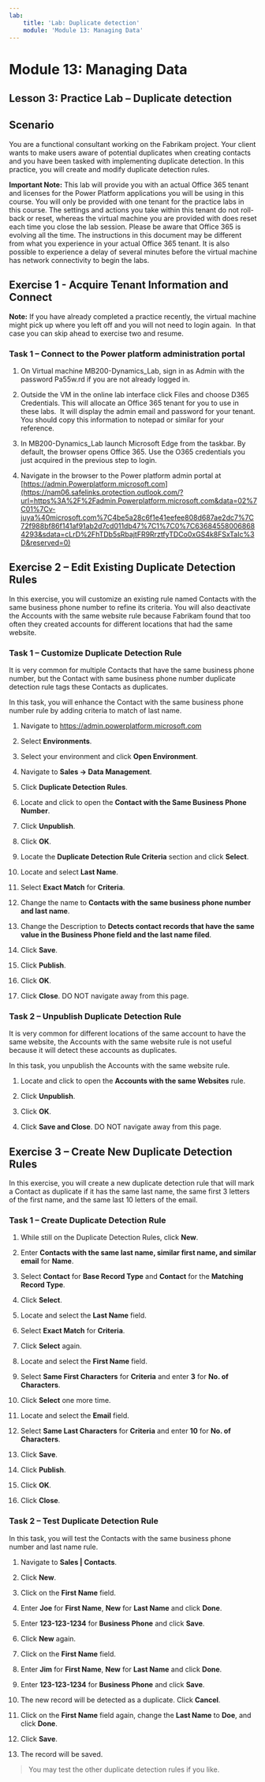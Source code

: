 ```yaml
---
lab:
    title: 'Lab: Duplicate detection'
    module: 'Module 13: Managing Data'
---
```


Module 13: Managing Data
=======================

## Lesson 3: Practice Lab – Duplicate detection

Scenario
--------

You are a functional consultant working on the Fabrikam project. Your client
wants to make users aware of potential duplicates when creating contacts and you
have been tasked with implementing duplicate detection. In this practice, you
will create and modify duplicate detection rules.

**Important Note:** This lab will provide you with an actual Office 365 tenant
and licenses for the Power Platform applications you will be using in this
course. You will only be provided with one tenant for the practice labs in this
course. The settings and actions you take within this tenant do not roll-back or
reset, whereas the virtual machine you are provided with does reset each time
you close the lab session. Please be aware that Office 365 is evolving all the time. The
instructions in this document may be different from what you experience in your
actual Office 365 tenant. It is also possible to experience a delay of several
minutes before the virtual machine has network connectivity to begin the labs.

Exercise 1 - Acquire Tenant Information and Connect
---------------------------------------------------

**Note:** If you have already completed a practice recently, the virtual machine
might pick up where you left off and you will not need to login again.  In that
case you can skip ahead to exercise two and resume.

### Task 1 – Connect to the Power platform administration portal

1.  On Virtual machine MB200-Dynamics_Lab, sign in as Admin with the password
    Pa55w.rd if you are not already logged in.

2.  Outside the VM in the online lab interface click Files and choose D365
    Credentials. This will allocate an Office 365 tenant for you to use in these
    labs.  It will display the admin email and password for your tenant.  You
    should copy this information to notepad or similar for your reference.

3.  In MB200-Dynamics_Lab launch Microsoft Edge from the taskbar. By default,
    the browser opens Office 365. Use the O365 credentials you just acquired in
    the previous step to login.

4.  Navigate in the browser to the Power platform admin portal at
    [https://admin.Powerplatform.microsoft.com](https://nam06.safelinks.protection.outlook.com/?url=https%3A%2F%2Fadmin.Powerplatform.microsoft.com&data=02%7C01%7Cv-juya%40microsoft.com%7C4be5a28c6f1e41eefee808d687ae2dc7%7C72f988bf86f141af91ab2d7cd011db47%7C1%7C0%7C636845580068684293&sdata=cLrD%2FhTDb5sRbajtFR9RrztfyTDCo0xGS4k8FSxTaIc%3D&reserved=0)

Exercise 2 – Edit Existing Duplicate Detection Rules
----------------------------------------------------

In this exercise, you will customize an existing rule named Contacts with the
same business phone number to refine its criteria. You will also deactivate the
Accounts with the same website rule because Fabrikam found that too often they
created accounts for different locations that had the same website.

### Task 1 – Customize Duplicate Detection Rule

It is very common for multiple Contacts that have the same business phone
number, but the Contact with same business phone number duplicate detection rule
tags these Contacts as duplicates.

In this task, you will enhance the Contact with the same business phone number
rule by adding criteria to match of last name.

1.  Navigate to https://admin.powerplatform.microsoft.com

2.  Select **Environments**.

3.  Select your environment and click **Open Environment**.

4.  Navigate to **Sales -\> Data Management**.

5.  Click **Duplicate Detection Rules**.

6.  Locate and click to open the **Contact with the Same Business Phone
    Number**.

7.  Click **Unpublish**.

8.  Click **OK**.

9.  Locate the **Duplicate Detection Rule Criteria** section and click
    **Select**.

10. Locate and select **Last Name**.

11. Select **Exact Match** for **Criteria**.

12. Change the name to **Contacts with the same business phone number and last
    name**.

13. Change the Description to **Detects contact records that have the same value
    in the Business Phone field and the last name filed**.

14. Click **Save**.

15. Click **Publish**.

16. Click **OK**.

17. Click **Close**. DO NOT navigate away from this page.

### Task 2 – Unpublish Duplicate Detection Rule

It is very common for different locations of the same account to have the same
website, the Accounts with the same website rule is not useful because it will
detect these accounts as duplicates.

In this task, you unpublish the Accounts with the same website rule.

1.  Locate and click to open the **Accounts with the same Websites** rule.

2.  Click **Unpublish**.

3.  Click **OK**.

4.  Click **Save and Close**. DO NOT navigate away from this page.

Exercise 3 – Create New Duplicate Detection Rules
-------------------------------------------------

In this exercise, you will create a new duplicate detection rule that will mark
a Contact as duplicate if it has the same last name, the same first 3 letters of
the first name, and the same last 10 letters of the email.

### Task 1 – Create Duplicate Detection Rule

1.  While still on the Duplicate Detection Rules, click **New**.

2.  Enter **Contacts with the same last name, similar first name, and similar
    email** for **Name**.

3.  Select **Contact** for **Base Record Type** and **Contact** for the
    **Matching Record Type**.

4.  Click **Select**.

5.  Locate and select the **Last Name** field.

6.  Select **Exact Match** for **Criteria**.

7.  Click **Select** again.

8.  Locate and select the **First Name** field.

9.  Select **Same First Characters** for **Criteria** and enter **3** for **No.
    of Characters**.

10. Click **Select** one more time.

11. Locate and select the **Email** field.

12. Select **Same Last Characters** for **Criteria** and enter **10** for **No.
    of Characters**.

13. Click **Save**.

14. Click **Publish**.

15. Click **OK**.

16. Click **Close**.

### Task 2 – Test Duplicate Detection Rule

In this task, you will test the Contacts with the same business phone number and
last name rule.

1.  Navigate to **Sales \| Contacts**.

2.  Click **New**.

3.  Click on the **First Name** field.

4.  Enter **Joe** for **First Name**, **New** for **Last Name** and click
    **Done**.

5.  Enter **123-123-1234** for **Business Phone** and click **Save**.

6.  Click **New** again.

7.  Click on the **First Name** field.

8.  Enter **Jim** for **First Name**, **New** for **Last Name** and click
    **Done**.

9.  Enter **123-123-1234** for **Business Phone** and click **Save**.

10. The new record will be detected as a duplicate. Click **Cancel**.

11. Click on the **First Name** field again, change the **Last Name** to
    **Doe**, and click **Done**.

12. Click **Save**.

13. The record will be saved.

>   You may test the other duplicate detection rules if you like.
